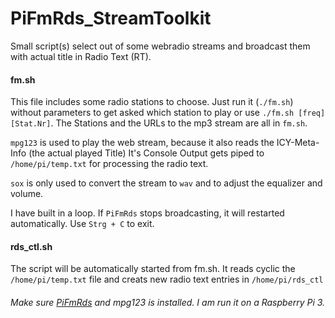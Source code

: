 # PiFmRds_StreamToolkit

Small script(s) select out of some webradio streams and broadcast them with actual title in Radio Text (RT).


#### fm.sh
This file includes some radio stations to choose. Just run it (`./fm.sh`) without parameters to get asked which station to play or use `./fm.sh [freq] [Stat.Nr]`.
The Stations and the URLs to the mp3 stream are all in `fm.sh`.

`mpg123` is used to play the web stream, because it also reads the ICY-Meta-Info (the actual played Title)
It's Console Output gets piped to `/home/pi/temp.txt` for processing the radio text.

`sox` is only used to convert the stream to `wav` and to adjust the equalizer and volume.

I have built in a loop. If `PiFmRds` stops broadcasting, it will restarted automatically.
Use `Strg + C` to exit.


#### rds_ctl.sh
The script will be automatically started from fm.sh.
It reads cyclic the `/home/pi/temp.txt` file and creats new radio text entries in  `/home/pi/rds_ctl`


###### Make sure <a href="http://github.com/ChristopheJacquet/PiFmRds">PiFmRds</a> and mpg123 is installed. I am run it on a Raspberry Pi 3.

